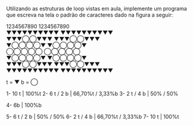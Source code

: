 Utilizando as estruturas de loop vistas em aula, implemente um programa que escreva na tela o padrão de caracteres dado na figura a seguir:

1234567890
1234567890<br>
▼▼▼▼▼▼▼▼▼▼   ▼▼▼▼▼▼▼▼▼▼<br>
▼▼▼◯◯▼▼▼   ▼▼▼◯◯▼▼▼<br>
▼◯◯◯◯▼   ▼◯◯◯◯▼<br>
◯◯◯◯◯   ◯◯◯◯◯<br>
▼◯◯◯◯▼   ▼◯◯◯◯▼<br>
▼▼▼◯◯▼▼▼   ▼▼▼◯◯▼▼▼<br>
▼▼▼▼▼▼▼▼▼▼   ▼▼▼▼▼▼▼▼▼▼<br>


t = ▼
b = ◯

1- 10 t        | 100%t
2- 6 t / 2 b   | 66,70%t / 3,33%b
3- 2 t / 4 b   | 50% / 50%

4- 6b          | 100%b

5- 6 t / 2 b   | 50% / 50%
6- 2 t / 4 b   | 66,70%t / 3,33%b
7- 10 t        | 100%t
